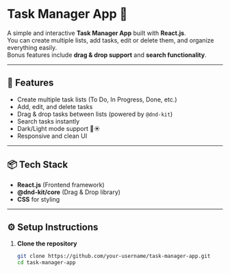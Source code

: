 # Task Manager App 📝

A simple and interactive **Task Manager App** built with **React.js**.  
You can create multiple lists, add tasks, edit or delete them, and organize everything easily.  
Bonus features include **drag & drop support** and **search functionality**.  

---

## 🚀 Features
- Create multiple task lists (To Do, In Progress, Done, etc.)
- Add, edit, and delete tasks
- Drag & drop tasks between lists (powered by `@dnd-kit`)
- Search tasks instantly
- Dark/Light mode support 🌙☀️
- Responsive and clean UI

---

## 📦 Tech Stack
- **React.js** (Frontend framework)
- **@dnd-kit/core** (Drag & Drop library)
- **CSS** for styling

---

## ⚙️ Setup Instructions

1. **Clone the repository**
   ```bash
   git clone https://github.com/your-username/task-manager-app.git
   cd task-manager-app
